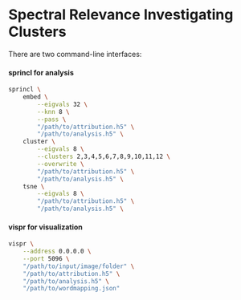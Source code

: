 # **Sp**ectral **R**elevance **In**vestigating **Cl**usters

There are two command-line interfaces:

#### sprincl for analysis
```sh
sprincl \
    embed \
        --eigvals 32 \
        --knn 8 \
        --pass \
        "/path/to/attribution.h5" \
        "/path/to/analysis.h5" \
    cluster \
        --eigvals 8 \
        --clusters 2,3,4,5,6,7,8,9,10,11,12 \
        --overwrite \
        "/path/to/attribution.h5" \
        "/path/to/analysis.h5" \
    tsne \
        --eigvals 8 \
        "/path/to/attribution.h5" \
        "/path/to/analysis.h5" \
```

#### vispr for visualization
```sh
vispr \
    --address 0.0.0.0 \
    --port 5096 \
    "/path/to/input/image/folder" \
    "/path/to/attribution.h5" \
    "/path/to/analysis.h5" \
    "/path/to/wordmapping.json"
```

